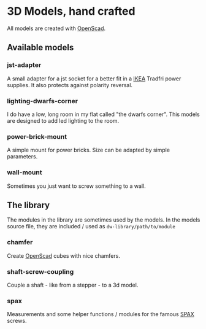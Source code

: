 3D Models, hand crafted
=======================

All models are created with [OpenScad][openscad].


Available models
----------------

### jst-adapter

A small adapter for a jst socket for a better fit in a [IKEA][ikea] Tradfri
power supplies. It also protects against polarity reversal.


### lighting-dwarfs-corner

I do have a low, long room in my flat called "the dwarfs corner". This models
are designed to add led lighting to the room.


### power-brick-mount

A simple mount for power bricks. Size can be adapted by simple parameters.


### wall-mount

Sometimes you just want to screw something to a wall.



The library
-----------

The modules in the library are sometimes used by the models. In the models
source file, they are included / used as `dw-library/path/to/module`


### chamfer

Create [OpenScad][openscad] cubes with nice chamfers.


### shaft-screw-coupling

Couple a shaft - like from a stepper - to a 3d model.


### spax

Measurements and some helper functions / modules for the famous [SPAX][spax]
screws.

[openscad]: https://openscad.org
[spax]: https://www.spax.com/en/
[ikea]: https://www.ikea.com
